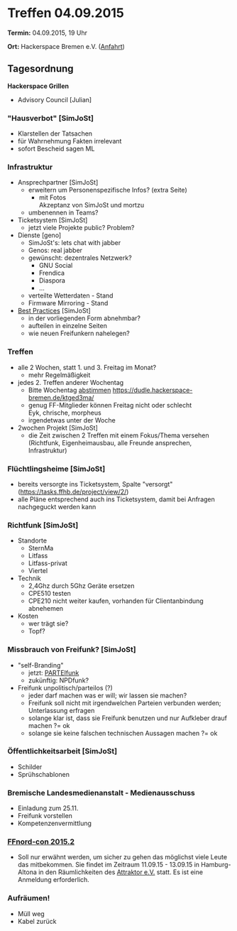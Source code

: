 # Treffen 04.09.2015

**Termin:** 04.09.2015, 19 Uhr

**Ort:** Hackerspace Bremen e.V. ([Anfahrt](https://www.hackerspace-bremen.de/anfahrt/))

## Tagesordnung

**Hackerspace Grillen**

* Advisory Council [Julian]

### "Hausverbot" [SimJoSt]
* Klarstellen der Tatsachen
* für Wahrnehmung Fakten irrelevant
* sofort Bescheid sagen ML

### Infrastruktur
* Ansprechpartner [SimJoSt]
  * erweitern um Personenspezifische Infos? (extra Seite)
      * mit Fotos  
        Akzeptanz von SimJoSt und mortzu
  * umbenennen in Teams?
* Ticketsystem [SimJoSt]
  * jetzt viele Projekte public? Problem?
* Dienste [geno]
  *   SimJoSt's:  lets chat with jabber
  *   Genos:      real jabber
  *   gewünscht: dezentrales Netzwerk?
      *   GNU Social
      *   Frendica
      *   Diaspora
      *   ...
  * verteilte Wetterdaten - Stand
  * Firmware Mirroring - Stand
* [Best Practices](http://wiki.bremen.freifunk.net/Anleitungen/Best-Practices) [SimJoSt]
  * in der vorliegenden Form abnehmbar?
  * aufteilen in einzelne Seiten
  * wie neuen Freifunkern nahelegen?

### Treffen
* alle 2 Wochen, statt 1. und 3. Freitag im Monat?
  * mehr Regelmäßigkeit
* jedes 2. Treffen anderer Wochentag
  * Bitte Wochentag [abstimmen](https://dudle.hackerspace-bremen.de/ktged3ma/) https://dudle.hackerspace-bremen.de/ktged3ma/ 
  * genug FF-Mitglieder können Freitag nicht oder schlecht  
    Eyk, chrische, morpheus
  * irgendetwas unter der Woche
* 2wochen Projekt [SimJoSt]
  * die Zeit zwischen 2 Treffen mit einem Fokus/Thema versehen (Richtfunk, Eigenheimausbau, alle Freunde ansprechen, Infrastruktur)

### Flüchtlingsheime [SimJoSt]
* bereits versorgte ins Ticketsystem, Spalte "versorgt" (https://tasks.ffhb.de/project/view/2/)
* alle Pläne entsprechend auch ins Ticketsystem, damit bei Anfragen nachgeguckt werden kann

### Richtfunk [SimJoSt]
* Standorte
  * SternMa
  * Litfass
  * Litfass-privat
  * Viertel
* Technik
  * 2,4Ghz durch 5Ghz Geräte ersetzen
  * CPE510 testen
  * CPE210 nicht weiter kaufen, vorhanden für Clientanbindung abnehemen
* Kosten
  * wer trägt sie?
  * Topf?

### Missbrauch von Freifunk? [SimJoSt]
* "self-Branding"
  * jetzt: [PARTEIfunk](https://www.facebook.com/groups/871278746289292/)
  * zukünftig: NPDfunk?
* Freifunk unpolitisch/parteilos (?)
  * jeder darf machen was er will; wir lassen sie machen?
  * Freifunk soll nicht mit irgendwelchen Parteien verbunden werden; Unterlassung erfragen
  * solange klar ist, dass sie Freifunk benutzen und nur Aufkleber drauf machen ?= ok
  * solange sie keine falschen technischen Aussagen machen ?= ok

### Öffentlichkeitsarbeit [SimJoSt]
* Schilder
* Sprühschablonen

### Bremische Landesmedienanstalt - Medienausschuss
* Einladung zum 25.11.
* Freifunk vorstellen
* Kompetenzenvermittlung

### [FFnord-con 2015.2](http://ffnord.net)
* Soll nur erwähnt werden, um sicher zu gehen das möglichst viele Leute das mitbekommen. Sie findet im Zeitraum 11.09.15 - 13.09.15 in Hamburg-Altona in den Räumlichkeiten des [Attraktor e.V.](https://blog.attraktor.org/) statt. Es ist eine Anmeldung erforderlich.

### Aufräumen!
* Müll weg
* Kabel zurück